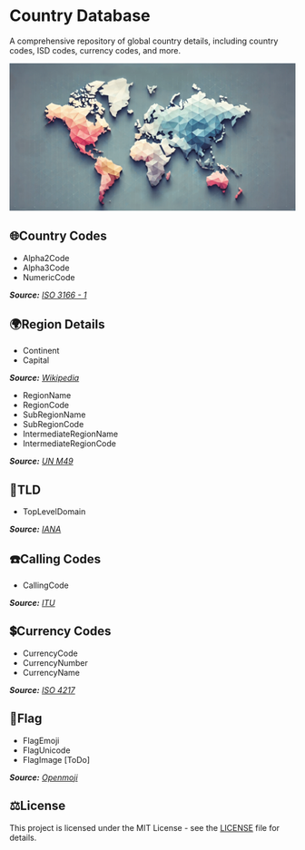 # Country Database
A comprehensive repository of global country details, including country codes, ISD codes, currency codes, and more. 

![country-database](country-database.png)

## 🌐Country Codes
- Alpha2Code
- Alpha3Code
- NumericCode
  
_**Source:** [ISO 3166 - 1](https://en.wikipedia.org/wiki/ISO_3166-1)_

## 🌍Region Details
- Continent
- Capital

_**Source:** [Wikipedia](https://en.wikipedia.org/wiki/List_of_national_capitals)_
  
- RegionName
- RegionCode
- SubRegionName
- SubRegionCode
- IntermediateRegionName
- IntermediateRegionCode

_**Source:** [UN M49](https://unstats.un.org/unsd/methodology/m49/overview/)_

## 🔗TLD
- TopLevelDomain

_**Source:** [IANA](https://www.iana.org/domains/root/db)_

## ☎️Calling Codes
- CallingCode

_**Source:** [ITU](https://www.itu.int/en/ITU-T/Pages/default.aspx)_

## 💲Currency Codes
- CurrencyCode
- CurrencyNumber
- CurrencyName

_**Source:** [ISO 4217](https://en.wikipedia.org/wiki/ISO_4217)_

## 🚩Flag
- FlagEmoji
- FlagUnicode
- FlagImage [ToDo]

_**Source:** [Openmoji](https://openmoji.org/library/)_

## ⚖️License
This project is licensed under the MIT License - see the [LICENSE](LICENSE) file for details.
